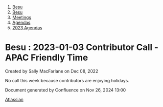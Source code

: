 1. [Besu](index.html)
2. [Besu](Besu_22151173.html)
3. [Meetings](Meetings_22153838.html)
4. [Agendas](Agendas_22153868.html)
5. [2023 Agendas](2023-Agendas_22155942.html)

# Besu : 2023-01-03 Contributor Call - APAC Friendly Time

Created by Sally MacFarlane on Dec 08, 2022

No call this week because contributors are enjoying holidays. 

Document generated by Confluence on Nov 26, 2024 13:00

[Atlassian](http://www.atlassian.com/)
